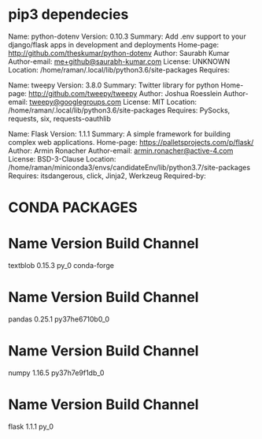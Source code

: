 # pip3 dependecies

Name: python-dotenv
Version: 0.10.3
Summary: Add .env support to your django/flask apps in development and deployments
Home-page: http://github.com/theskumar/python-dotenv
Author: Saurabh Kumar
Author-email: me+github@saurabh-kumar.com
License: UNKNOWN
Location: /home/raman/.local/lib/python3.6/site-packages
Requires:


Name: tweepy
Version: 3.8.0
Summary: Twitter library for python
Home-page: http://github.com/tweepy/tweepy
Author: Joshua Roesslein
Author-email: tweepy@googlegroups.com
License: MIT
Location: /home/raman/.local/lib/python3.6/site-packages
Requires: PySocks, requests, six, requests-oauthlib

Name: Flask
Version: 1.1.1
Summary: A simple framework for building complex web applications.
Home-page: https://palletsprojects.com/p/flask/
Author: Armin Ronacher
Author-email: armin.ronacher@active-4.com
License: BSD-3-Clause
Location: /home/raman/miniconda3/envs/candidateEnv/lib/python3.7/site-packages
Requires: itsdangerous, click, Jinja2, Werkzeug
Required-by: 


# CONDA PACKAGES

# Name                    Version                   Build  Channel
textblob                  0.15.3                     py_0    conda-forge

# Name                    Version                   Build  Channel
pandas                    0.25.1           py37he6710b0_0  

# Name                    Version                   Build  Channel
numpy                     1.16.5           py37h7e9f1db_0  

# Name                    Version                   Build  Channel
flask                     1.1.1                      py_0  